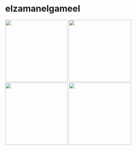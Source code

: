 # elzamanelgameel
<img src="https://user-images.githubusercontent.com/41235606/201658251-b504ce9d-7d0f-4686-99fe-b6475570e4d0.jpg" width = "200" />
<img src="https://user-images.githubusercontent.com/41235606/201659020-7f1527d5-46a6-4a9c-a00f-c6cd15ce006d.jpg" width = "200" />
<img src="https://user-images.githubusercontent.com/41235606/201659061-54e6e188-0c65-4ce1-ad0d-34ae88218862.jpg" width = "200" />
<img src="https://user-images.githubusercontent.com/41235606/201659102-faed699b-2072-49b8-b153-261523a1e0ff.jpg" width = "200" />


